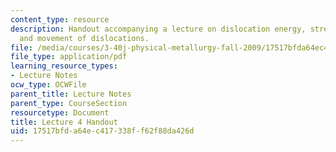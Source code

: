 ```yaml
---
content_type: resource
description: Handout accompanying a lecture on dislocation energy, stress fields,
  and movement of dislocations.
file: /media/courses/3-40j-physical-metallurgy-fall-2009/17517bfda64ec417338ff62f88da426d_MIT3_40JF09_fig04.pdf
file_type: application/pdf
learning_resource_types:
- Lecture Notes
ocw_type: OCWFile
parent_title: Lecture Notes
parent_type: CourseSection
resourcetype: Document
title: Lecture 4 Handout
uid: 17517bfd-a64e-c417-338f-f62f88da426d
---
```

